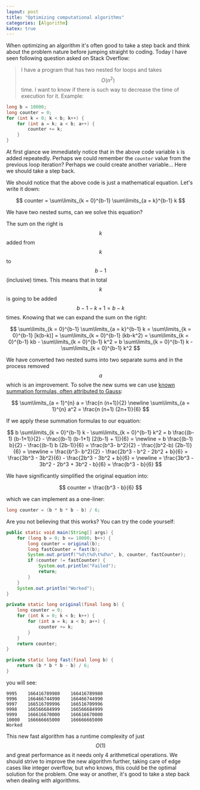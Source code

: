 ```yaml
---
layout: post
title: "Optimizing computational algorithms"
categories: [Algorithm]
katex: true
---
```


When optimizing an algorithm it's often good to take a step back and think about the problem nature before jumping 
straight to coding. Today I have seen following question asked on Stack Overflow:

> I have a program that has two nested for loops and takes $$ O(n^2) $$ time. I want to know if there is such way 
> to decrease the time of execution for it. Example:
```java
long b = 10000;
long counter = 0;
for (int k = 0; k < b; k++) {
    for (int a = k; a < b; a++) {
        counter += k;
    }
}
```

At first glance we immediately notice that in the above code variable `k` is added repeatedly. Perhaps we could 
remember the `counter` value from the previous loop iteration? Perhaps we could create another variable... Here we 
should take a step back. 

We should notice that the above code is just a mathematical equation. Let's write it down:

$$
counter = \sum\limits_{k = 0}^{b-1} \sum\limits_{a = k}^{b-1} k
$$ 

We have two nested sums, can we solve this equation?

The sum on the right is $$ k $$ added from $$ k $$ to $$ b-1 $$ (inclusive) times. This means that in total
$$ k $$ is going to be added $$ b - 1 - k + 1 = b - k $$ times. Knowing that we can expand the sum on the right:

$$
\sum\limits_{k = 0}^{b-1} \sum\limits_{a = k}^{b-1} k
= \sum\limits_{k = 0}^{b-1} [k(b-k)]
= \sum\limits_{k = 0}^{b-1} (kb-k^2)
= \sum\limits_{k = 0}^{b-1} kb - \sum\limits_{k = 0}^{b-1} k^2
= b \sum\limits_{k = 0}^{b-1} k - \sum\limits_{k = 0}^{b-1} k^2
$$

We have converted two nested sums into two separate sums and in the process removed $$ a $$ which is an improvement. 
To solve the new sums we can use [known summation formulas, often attributed to Gauss](https://brilliant.org/wiki/sum-of-n-n2-or-n3/):

$$
\sum\limits_{a = 1}^{n} a = \frac{n (n+1)}{2}
\newline
\sum\limits_{a = 1}^{n} a^2 = \frac{n (n+1) (2n+1)}{6} 
$$

If we apply these summation formulas to our equation:

$$
b \sum\limits_{k = 0}^{b-1} k - \sum\limits_{k = 0}^{b-1} k^2
= b \frac{(b-1) (b-1+1)}{2} - \frac{(b-1) (b-1+1) [2(b-1) + 1]}{6}
= \newline
= b \frac{(b-1) b}{2} - \frac{(b-1) b (2b-1)}{6}
= \frac{b^3- b^2}{2} - \frac{(b^2-b) (2b-1)}{6}
= \newline
= \frac{b^3- b^2}{2} - \frac{2b^3 - b^2 - 2b^2 + b}{6}
= \frac{3b^3 - 3b^2}{6} - \frac{2b^3 - 3b^2 + b}{6}
= \newline
= \frac{3b^3 - 3b^2 - 2b^3 + 3b^2 - b}{6}
= \frac{b^3 - b}{6}
$$

We have significantly simplified the original equation into: 

$$
counter = \frac{b^3 - b}{6}
$$ 

which we can implement as a one-liner:

```java
long counter = (b * b * b - b) / 6;
```

Are you not believing that this works? You can try the code yourself:

```java
public static void main(String[] args) {
    for (long b = 0; b <= 10000; b++) {
        long counter = original(b);
        long fastCounter = fast(b);
        System.out.printf("%d\t%d\t%d%n", b, counter, fastCounter);
        if (counter != fastCounter) {
            System.out.println("Failed");
            return;
        }
    }
    System.out.println("Worked");
}

private static long original(final long b) {
    long counter = 0;
    for (int k = 0; k < b; k++) {
        for (int a = k; a < b; a++) {
            counter += k;
        }
    }
    return counter;
}

private static long fast(final long b) {
    return (b * b * b - b) / 6;
}
```

you will see:

```
9995	166416789980	166416789980
9996	166466744990	166466744990
9997	166516709996	166516709996
9998	166566684999	166566684999
9999	166616670000	166616670000
10000	166666665000	166666665000
Worked
```

This new fast algorithm has a runtime complexity of just $$ O(1) $$ and great performance as it
needs only 4 arithmetical operations. We should strive to improve the new algorithm further, taking care of 
edge cases like integer overflow, but who knows, this could be the optimal solution for the problem. One way or 
another, it's good to take a step back when dealing with algorithms.
